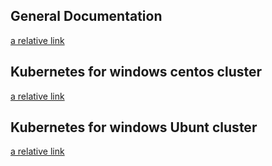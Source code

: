 ## General Documentation
[a relative link](docs/README.md)

## Kubernetes for windows centos cluster
[a relative link](docs/Windows-CentOS-Cluster-setup-using-Ansible.md)

## Kubernetes for windows Ubunt cluster
[a relative link](docs/Windows-Ubuntu-Cluster-setup-using-Ansible.md)
